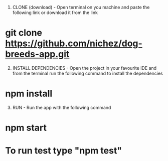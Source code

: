1. CLONE (download) - Open terminal on you machine and paste the following link or download it from the link
# git clone https://github.com/nichez/dog-breeds-app.git

2. INSTALL DEPENDENCIES - Open the project in your favourite IDE and from the terminal run the following command to install the dependencies
# npm install

3. RUN - Run the app with the following command
# npm start

# To run test type "npm test"